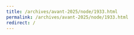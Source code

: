 ```yaml
---
title: /archives/avant-2025/node/1933.html
permalink: /archives/avant-2025/node/1933.html
redirect: /
---
```


